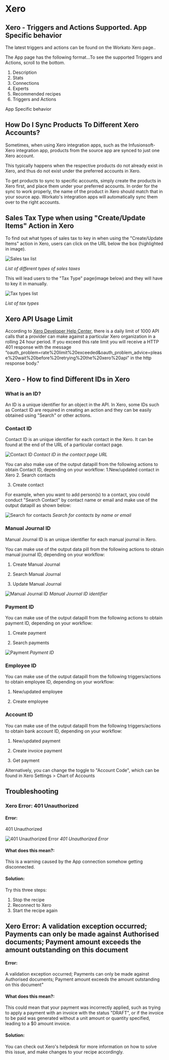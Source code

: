 # Xero

## Xero - Triggers and Actions Supported. App Specific behavior

The latest triggers and actions can be found on the Workato Xero page..

The App page has the following format...To see the supported Triggers and Actions, scroll to the bottom.

1. Description
2. Stats
3. Connections
4. Experts
5. Recommended recipes
6. Triggers and Actions

App Specific behavior


## How Do I Sync Products To Different Xero Accounts? 

Sometimes, when using Xero integration apps, such as the Infusionsoft-Xero integration app, products from the source app are synced to just one Xero account.

This typically happens when the respective products do not already exist in Xero, and thus do not exist under the preferred accounts in Xero.

To get products to sync to specific accounts, simply create the products in Xero first, and place them under your preferred accounts. In order for the sync to work properly, the name of the product in Xero should match that in your source app. Workato's integration apps will automatically sync them over to the right accounts.


## Sales Tax Type when using "Create/Update Items" Action in Xero 

To find out what types of sales tax to key in when using the "Create/Update Items" action in Xero, users can click on the URL below the box (highlighted in image). 

![Sales tax list](/assets/images/connectors/xeno/sales-tax-list.png)

*List of different types of sales taxes*

This will lead users to the "Tax Type" page(image below) and they will have to key it in manually.

![Tax types list](/assets/images/connectors/xeno/tax-type-list.png)

*List of tax types*


## Xero API Usage Limit

According to [Xero Developer Help Center](https://community.xero.com/developer/question/17181), there is a daily limit of 1000 API calls that a provider can make against a particular Xero organization in a rolling 24 hour period. If you exceed this rate limit you will receive a HTTP 401 response with the message “oauth_problem=rate%20limit%20exceeded&oauth_problem_advice=please%20wait%20before%20retrying%20the%20xero%20api” in the http response body."


## Xero - How to find Different IDs in Xero

### What is an ID?
An ID is a unique identifier for an object in the API. In Xero, some IDs such as Contact ID are required in creating an action and they can be easily obtained using "Search" or other actions. 

### Contact ID
Contact ID is an unique identifier for each contact in the Xero. It can be found at the end of the URL of a particular contact page. 

![Contact ID](/assets/images/connectors/xeno/contact-id.png)
*Contact ID in the contact page URL*

You can also make use of the output datapill from the following actions to obtain Contact ID, depending on your workflow:
1.New/updated contact in Xero
2. Search contacts

3. Create contact

For example, when you want to add person(s) to a contact, you could conduct "Search Contact" by contact name or email and make use of the output datapill as shown below:

![Search for contacts](/assets/images/connectors/xeno/search-contact.png)
*Search for contacts by name or email*

### Manual Journal ID
Manual Journal ID is an unique identifier for each manual journal in Xero.

You can make use of the output data pill from the following actions to obtain manual journal ID, depending on your workflow:
1. Create Manual Journal

2. Search Manual Journal

3. Update Manual Journal

![Manual Journal ID](/assets/images/connectors/xeno/manual-journal-id.png)
*Manual Journal ID identifier*

### Payment ID
You can make use of the output datapill from the following actions to obtain payment ID, depending on your workflow:
1. Create payment

2. Search payments

![Payment](/assets/images/connectors/xeno/payment.png)
*Payment ID*

### Employee ID 
You can make use of the output datapill from the following triggers/actions to obtain employee ID, depending on your workflow:
1. New/updated employee

2. Create employee

### Account ID
You can make use of the output datapill from the following triggers/actions to obtain bank account ID, depending on your workflow:
1. New/updated payment

2. Create invoice payment

3. Get payment

Alternatively, you can change the toggle to "Account Code", which can be found in Xero Settings > Chart of Accounts

## Troubleshooting

### Xero Error: 401 Unauthorized 

#### Error: 
401 Unauthorized

![401 Unauthorized Error](/assets/images/connectors/xeno/error.png)
*401 Unauthorized Error*

#### What does this mean?: 
This is a warning caused by the App connection somehow getting disconnected.

#### Solution: 
Try this three steps:
1. Stop the recipe
2. Reconnect to Xero
3. Start the recipe again
## Xero Error: A validation exception occurred; Payments can only be made against Authorised documents; Payment amount exceeds the amount outstanding on this document

#### Error: 
A validation exception occurred; Payments can only be made against Authorised documents; Payment amount exceeds the amount outstanding on this document"

#### What does this mean?: 
This could mean that your payment was incorrectly applied, such as trying to apply a payment with an invoice with the status "DRAFT", or if the invoice to be paid was generated without a unit amount or quantity specified, leading to a $0 amount invoice.

#### Solution: 
You can check out Xero's helpdesk for more information on how to solve this issue, and make changes to your recipe accordingly. 
